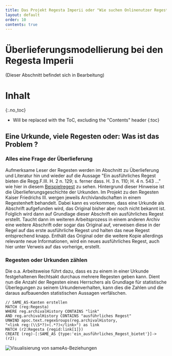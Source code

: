 ```yaml
---
title: Das Projekt Regesta Imperii oder "Wie suchen Onlinenutzer Regesten"
layout: default
order: 10
contents: true
---
```


# Überlieferungsmodellierung bei den Regesta Imperii

(Dieser Abschnitt befindet sich in Bearbeitung)

# Inhalt
{:.no_toc}

* Will be replaced with the ToC, excluding the "Contents" header
{:toc}

## Eine Urkunde, viele Regesten oder: Was ist das Problem ?

### Alles eine Frage der Überlieferung

Aufmerksame Leser der Regesten werden im Abschnitt zu Überlieferung und Literatur hin und wieder auf die Aussage "Ein ausführliches Regest bieten die Regg.F.III. H. 2 n. 129; s. ferner dass. H. 3 n. 110; H. 4 n. 543 ..." wie hier in diesem [Beispielregest](http://www.regesta-imperii.de/id/a706627c-0a88-4698-8182-f0b602800757) zu sehen.
Hintergrund dieser Hinweise ist die Überlieferungsgeschichte der Urkunden. Im Projekt zu den Regesten Kaiser Friedrichs III. wergen jeweils Archivlandschaften in einem Regestenheft behandelt. Dabei kann es vorkommen, dass eine Urkunde als Abschrift aufgefunden wird, das Original bisher aber noch nicht bekannt ist. Folglich wird dann auf Grundlage dieser Abschrift ein ausführliches Regest erstellt. Taucht dann im weiteren Arbeitsprozess in einem anderen Archiv eine weitere Abschrift oder sogar das Original auf, verweisen diese in der Regel auf das erste ausführliche Regest und halten das neue Regest entsprechend knapp. Enthält das Original oder die weitere Kopie allerdings relevante neue Informationen, wird ein neues ausführliches Regest, auch hier unter Verweis auf das vorherige, erstellt.

### Regesten oder Urkunden zählen

Die o.a. Arbeitsweise führt dazu, dass es zu einem in einer Urkunde festgehaltenen Rechtsakt durchaus mehrere Regesten geben kann. Dient nun die Anzahl der Regesten eines Herrschers als Grundlage für statistische Überlegungen zu seinem Urkundenverhalten, kann dies die Zahlen und die daraus aufbauenden statistischen Aussagen verfälschen. 

~~~cypher
// SAME_AS-Kanten erstellen
MATCH (reg:Regesta)
WHERE reg.archivalHistory CONTAINS "link"
AND reg.archivalHistory CONTAINS "ausführliches Regest"
UNWIND apoc.text.regexGroups(reg.archivalHistory,
"<link reg:(\\S*?)>(.*?)</link>") as link
MATCH (r2:Regesta {regid:link[1]})
CREATE (reg)-[:SAME_AS {type:'ein_ausführliches_Regest_bietet'}]->(r2);
~~~



![Visualisierung von sameAs-Beziehungen](Bilder/sameAsRegesta/sameAs.png)
